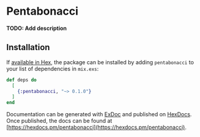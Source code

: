 # Pentabonacci

**TODO: Add description**

## Installation

If [available in Hex](https://hex.pm/docs/publish), the package can be installed
by adding `pentabonacci` to your list of dependencies in `mix.exs`:

```elixir
def deps do
  [
    {:pentabonacci, "~> 0.1.0"}
  ]
end
```

Documentation can be generated with [ExDoc](https://github.com/elixir-lang/ex_doc)
and published on [HexDocs](https://hexdocs.pm). Once published, the docs can
be found at [https://hexdocs.pm/pentabonacci](https://hexdocs.pm/pentabonacci).

